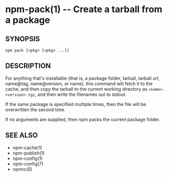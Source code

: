 npm-pack(1) -- Create a tarball from a package
==============================================




























































































































































































































<extoc></extoc>

## SYNOPSIS

    npm pack [<pkg> [<pkg> ...]]

## DESCRIPTION

For anything that's installable (that is, a package folder, tarball,
tarball url, name@tag, name@version, or name), this command will fetch
it to the cache, and then copy the tarball to the current working
directory as `<name>-<version>.tgz`, and then write the filenames out to
stdout.

If the same package is specified multiple times, then the file will be
overwritten the second time.

If no arguments are supplied, then npm packs the current package folder.

## SEE ALSO

* npm-cache(1)
* npm-publish(1)
* npm-config(1)
* npm-config(7)
* npmrc(5)
